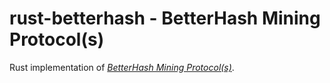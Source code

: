 # rust-betterhash - BetterHash Mining Protocol(s)

Rust implementation of [*BetterHash Mining Protocol(s)*][1].

[1]: https://github.com/TheBlueMatt/bips/blob/betterhash/bip-XXXX.mediawiki

